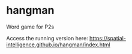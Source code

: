 # hangman
Word game for P2s

Access the running version here:  https://spatial-intelligence.github.io/hangman/index.html
